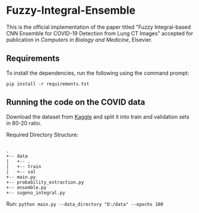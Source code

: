 # Fuzzy-Integral-Ensemble
This is the official implementation of the paper titled "Fuzzy Integral-based CNN Ensemble for COVID-19 Detection from Lung CT Images" accepted for publication in _Computers in Biology and Medicine_, Elsevier.

## Requirements

To install the dependencies, run the following using the command prompt:

`pip install -r requirements.txt`

## Running the code on the COVID data

Download the dataset from [Kaggle](https://www.kaggle.com/plameneduardo/sarscov2-ctscan-dataset) and split it into train and validation sets in 80-20 ratio.

Required Directory Structure:
```

.
+-- data
|   +-- .
|   +-- train
|   +-- val
+-- main.py
+-- probability_extraction.py
+-- ensemble.py
+-- sugeno_integral.py

```

Run: `python main.py --data_directory "D:/data" --epochs 100`
